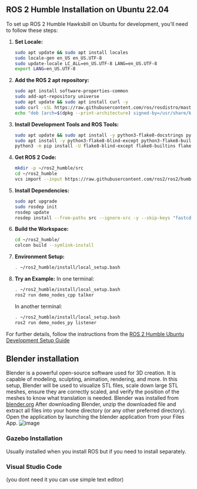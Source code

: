 ## ROS 2 Humble Installation on Ubuntu 22.04

To set up ROS 2 Humble Hawksbill on Ubuntu for development, you'll need to follow these steps:

1. **Set Locale:**
   ```bash
   sudo apt update && sudo apt install locales
   sudo locale-gen en_US en_US.UTF-8
   sudo update-locale LC_ALL=en_US.UTF-8 LANG=en_US.UTF-8
   export LANG=en_US.UTF-8
   ```

2. **Add the ROS 2 apt repository:**
   ```bash
   sudo apt install software-properties-common
   sudo add-apt-repository universe
   sudo apt update && sudo apt install curl -y
   sudo curl -sSL https://raw.githubusercontent.com/ros/rosdistro/master/ros.key -o /usr/share/keyrings/ros-archive-keyring.gpg
   echo "deb [arch=$(dpkg --print-architecture) signed-by=/usr/share/keyrings/ros-archive-keyring.gpg] http://packages.ros.org/ros2/ubuntu $(. /etc/os-release && echo $UBUNTU_CODENAME) main" | sudo tee /etc/apt/sources.list.d/ros2.list > /dev/null
   ```

3. **Install Development Tools and ROS Tools:**
   ```bash
   sudo apt update && sudo apt install -y python3-flake8-docstrings python3-pip python3-pytest-cov ros-dev-tools
   sudo apt install -y python3-flake8-blind-except python3-flake8-builtins python3-flake8-class-newline python3-flake8-comprehensions python3-flake8-deprecated python3-flake8-import-order python3-flake8-quotes python3-pytest-repeat python3-pytest-rerunfailures
   python3 -m pip install -U flake8-blind-except flake8-builtins flake8-class-newline flake8-comprehensions flake8-deprecated flake8-import-order flake8-quotes "pytest>=5.3" pytest-repeat pytest-rerunfailures
   ```

4. **Get ROS 2 Code:**
   ```bash
   mkdir -p ~/ros2_humble/src
   cd ~/ros2_humble
   vcs import --input https://raw.githubusercontent.com/ros2/ros2/humble/ros2.repos src
   ```

5. **Install Dependencies:**
   ```bash
   sudo apt upgrade
   sudo rosdep init
   rosdep update
   rosdep install --from-paths src --ignore-src -y --skip-keys "fastcdr rti-connext-dds-6.0.1 urdfdom_headers"
   ```

6. **Build the Workspace:**
   ```bash
   cd ~/ros2_humble/
   colcon build --symlink-install
   ```

7. **Environment Setup:**
   ```bash
   . ~/ros2_humble/install/local_setup.bash
   ```

8. **Try an Example:**
   In one terminal:
   ```bash
   . ~/ros2_humble/install/local_setup.bash
   ros2 run demo_nodes_cpp talker
   ```
   In another terminal:
   ```bash
   . ~/ros2_humble/install/local_setup.bash
   ros2 run demo_nodes_py listener
   ```

For further details, follow the instructions from the [ROS 2 Humble Ubuntu Development Setup Guide](https://docs.ros.org/en/humble/Installation/Alternatives/Ubuntu-Development-Setup.html)

## Blender installation
Blender is a powerful open-source software used for 3D creation. It is capable of modeling, sculpting, animation, rendering, and more. In this setup, Blender will be used to visualize STL files, scale down large STL meshes, ensure they are correctly scaled, and verify the position of the meshes to know what translation is needed. 
Blender was installed from [blender.org](https://www.blender.org/download/)
After downloading Blender, unzip the downloaded file and extract all files into your home directory (or any other preferred directory). Open the application by launching the blender application from your Files App. ![image](https://github.com/user-attachments/assets/801d5318-43b7-4238-838f-78603bf0d1dc)


### Gazebo Installation 
Usually installed when you install ROS but if you need to install separately. 
### Visual Studio Code 
(you dont need it you can use simple text editor)


